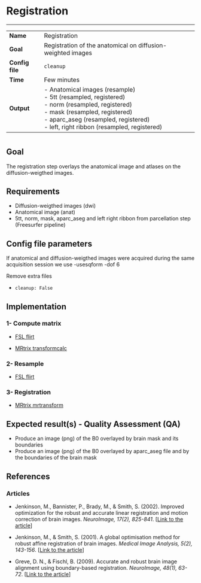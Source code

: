 # Registration
---

|                |                                                       |
|----------------|-------------------------------------------------------|
|**Name**        | Registration                                          |
|**Goal**        | Registration of the anatomical on diffusion-weighted images |
|**Config file** | `cleanup`                                             |
|**Time**        | Few minutes                                           |
|**Output**      | - Anatomical images (resample) <br> - 5tt (resampled, registered) <br> - norm (resampled, registered) <br> - mask (resampled, registered) <br> - aparc_aseg (resampled, registered) <br> - left, right ribbon (resampled, registered)|

#

## Goal

The registration step overlays the anatomical image and atlases on the diffusion-weigthed images. 

## Requirements

- Diffusion-weigthed images (dwi)
- Anatomical image (anat)
- 5tt, norm, mask, aparc_aseg and left right ribbon from parcellation step (Freesurfer pipeline) 

## Config file parameters

If anatomical and diffusion-weigthed images were acquired during the same acquisition session we use -usesqform -dof 6 <br>

Remove extra files
- `cleanup: False`

## Implementation

### 1- Compute matrix  

- <a href="http://fsl.fmrib.ox.ac.uk/fsl/fslwiki/flirt" target="_blank">FSL flirt</a>

- <a href="https://github.com/MRtrix3/mrtrix3/wiki/transformcalc" target="_blank">MRtrix transformcalc</a>

### 2- Resample

- <a href="http://fsl.fmrib.ox.ac.uk/fsl/fslwiki/flirt" target="_blank">FSL flirt</a>

### 3- Registration

- <a href="https://github.com/MRtrix3/mrtrix3/wiki/mrtransform" target="_blank">MRtrix mrtransform</a>


## Expected result(s) - Quality Assessment (QA)

- Produce an image (png) of the B0 overlayed by brain mask and its boundaries
- Produce an image (png) of the B0 overlayed by aparc_aseg file and by the boundaries of the brain mask

## References

### Articles

- Jenkinson, M., Bannister, P., Brady, M., & Smith, S. (2002). Improved optimization for the robust and accurate linear registration and motion correction of brain images. *NeuroImage, 17(2), 825-841*. [<a href="http://www.ncbi.nlm.nih.gov/pubmed/12377157" target="_blank">Link to the article</a>]

- Jenkinson, M., & Smith, S. (2001). A global optimisation method for robust affine registration of brain images. *Medical Image Analysis, 5(2), 143-156*. [<a href="http://www.ncbi.nlm.nih.gov/pubmed/11516708" target="_blank">Link to the article</a>]

- Greve, D. N., & Fischl, B. (2009). Accurate and robust brain image alignment using boundary-based registration. *NeuroImage, 48(1), 63-72*. [<a href="http://www.pubmedcentral.nih.gov/articlerender.fcgi?artid=2733527&tool=pmcentrez&rendertype=abstract" target="_blank">Link to the article</a>]


